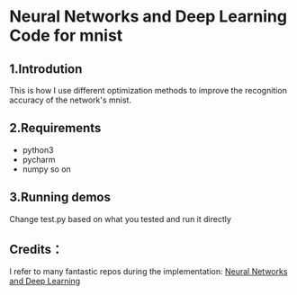  Neural Networks and Deep Learning Code for mnist
 ====
## 1.Introdution
This is how I use different optimization methods to improve the recognition accuracy of the network's mnist.

## 2.Requirements
* python3
* pycharm
* numpy so on

## 3.Running demos
Change test.py based on what you tested and run it directly

## Credits：
  I refer to many fantastic repos during the implementation:
    [Neural Networks and Deep Learning](http://neuralnetworksanddeeplearning.com/)

